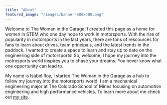 ```yaml
---
title: "About"
featured_image: "/images/banner-800x400.png"
---
```


Welcome to The Woman in the Garage! I created this page as a home for women in STEM who one day hope to work in motorsports. With the rise of popularity in motorsports in the last years, there are tons of rescources for fans to learn about drives, team principals, and the latest trends in the paddock. I wanted to create a space to learn and stay up to date on the engineering side of motorsports! So, welcome, I hope my journey into the motrosports world inspires you to chase your dreams. You never know what one opportunity can lead to.

My name is Isabel Roy, I started The Woman in the Garage as a hub to follow my journey into the motorsports world. I am a mechanical engineering major at The Colorado School of Mines focusing on automotive engineering and high performance vehicles. To learn more about me check out [my site](isabel@isabelroy.com).
